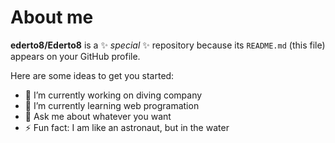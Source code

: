 # About me


**ederto8/Ederto8** is a ✨ _special_ ✨ repository because its `README.md` (this file) appears on your GitHub profile.

Here are some ideas to get you started:

- 🔭 I’m currently working on diving company
- 🌱 I’m currently learning web programation
- 💬 Ask me about whatever you want
- ⚡ Fun fact: I am like an astronaut, but in the water

